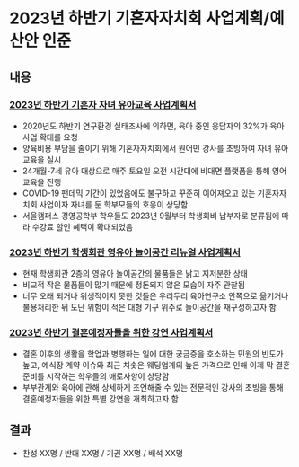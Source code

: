 ﻿2023년 하반기 기혼자자치회 사업계획/예산안 인준
===

## 내용

### [2023년 하반기 기혼자 자녀 유아교육 사업계획서](agenda08-01.md)

- 2020년도 하반기 연구환경 실태조사에 의하면, 육아 중인 응답자의 32%가 육아 사업 확대를 요청
- 양육비용 부담을 줄이기 위해 기혼자자치회에서 원어민 강사를 초빙하여 자녀 유아교육을 실시
- 24개월-7세 유아 대상으로 매주 토요일 오전 시간대에 비대면 플랫폼을 통해 영어교육을 진행
- COVID-19 팬데믹 기간이 있었음에도 불구하고 꾸준히 이어져오고 있는 기혼자자치회 사업이자 자녀를 둔 학부모들의 호응이 상당함
- 서울캠퍼스 경영공학부 학우들도 2023년 9월부터 학생회비 납부자로 분류됨에 따라 수강료 할인 혜택이 확대되었음

### [2023년 하반기 학생회관 영유아 놀이공간 리뉴얼 사업계획서](agenda08-02.md)

- 현재 학생회관 2층의 영유아 놀이공간의 물품들은 낡고 지저분한 상태
- 비교적 작은 물품들이 많기 때문에 정돈되지 않은 모습이 자주 관찰됨
- 너무 오래 되거나 위생적이지 못한 것들은 우리두리 육아연구소 안쪽으로 옮기거나 불용처리한 뒤 도난 위험이 적은 대형 기구 위주로 놀이공간을 재구성하고자 함

### [2023년 하반기 결혼예정자들을 위한 강연 사업계획서](agenda08-03.md)

- 결혼 이후의 생활을 학업과 병행하는 일에 대한 궁금증을 호소하는 민원의 빈도가 높고, 예식장 계약 이슈와 최근 치솟은 웨딩업계의 높은 가격으로 인해 이제 막 결혼준비를 시작하는 학우들의 애로사항이 상당함
- 부부관계와 육아에 관해 상세하게 조언해줄 수 있는 전문적인 강사의 초빙을 통해 결혼예정자들을 위한 특별 강연을 개최하고자 함


## 결과
- 찬성 XX명 / 반대 XX명 / 기권 XX명 / 배석 XX명

